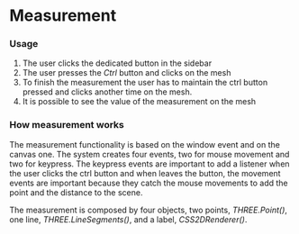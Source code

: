 # Measurement

### Usage

1. The user clicks the dedicated button in the sidebar
2. The user presses the _Ctrl_ button and clicks on the mesh
3. To finish the measurement the user has to maintain the ctrl button pressed and clicks another time on the mesh.
4. It is possible to see the value of the measurement on the mesh

### How measurement works

The measurement functionality is based on the window event and on the canvas one. The system creates four events, two for mouse movement and two for keypress. The keypress events are important to add a listener when the user clicks the ctrl button and when leaves the button, the movement events are important because they catch the mouse movements to add the point and the distance to the scene.

The measurement is composed by four objects, two points, _THREE.Point()_, one line, _THREE.LineSegments()_, and a label, _CSS2DRenderer()_.
